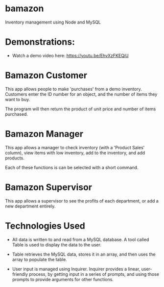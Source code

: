 # bamazon
Inventory management using Node and MySQL

# Demonstrations:

* Watch a demo video here: https://youtu.be/EhvXzFKEQiU

# Bamazon Customer

This app allows people to make 'purchases' from a demo inventory. Customers enter
the ID number for an object, and the number of items they want to buy.

The program will then return the product of unit price and number of items purchased.

# Bamazon Manager

This app allows a manager to check inventory (with a 'Product Sales' column), 
view items with low inventory, add to the inventory, and add products.

Each of these functions is can be selected with a short command.

# Bamazon Supervisor

This app allows a supervisor to see the profits of each department,
or add a new department entirely. 

# Technologies Used

* All data is written to and read from a MySQL database. A tool
called Table is used to display the data to the user.

* Table retrieves the MySQL data, stores it in an array, and then
uses the array to populate the table.

* User input is managed using Inquirer. Inquirer provides a 
linear, user-friendly process, by getting input in a 
series of prompts, and using those prompts to provide 
arguments for other functions.